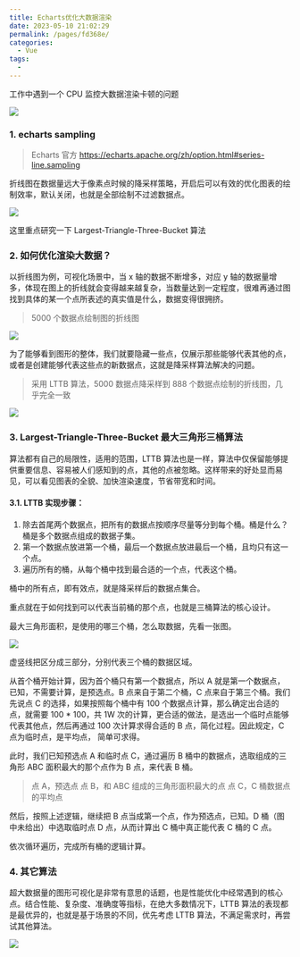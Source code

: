 ```yaml
---
title: Echarts优化大数据渲染
date: 2023-05-10 21:02:29
permalink: /pages/fd368e/
categories:
  - Vue
tags:
  - 
---
```

工作中遇到一个 CPU 监控大数据渲染卡顿的问题

![](https://raw.gitmirror.com/GanChuanYin/picture/main/blog/20230511142520.png)

### 1. echarts sampling

> Echarts 官方 https://echarts.apache.org/zh/option.html#series-line.sampling

折线图在数据量远大于像素点时候的降采样策略，开启后可以有效的优化图表的绘制效率，默认关闭，也就是全部绘制不过滤数据点。

![](https://raw.gitmirror.com/GanChuanYin/picture/main/blog/20230510214511.png)

这里重点研究一下 Largest-Triangle-Three-Bucket 算法

### 2. 如何优化渲染大数据？

以折线图为例，可视化场景中，当 x 轴的数据不断增多，对应 y 轴的数据量增多，体现在图上的折线就会变得越来越复杂，当数量达到一定程度，很难再通过图找到具体的某一个点所表述的真实值是什么，数据变得很拥挤。

> 5000 个数据点绘制图的折线图

![](https://raw.gitmirror.com/GanChuanYin/picture/main/blog/20230510214925.png)

为了能够看到图形的整体，我们就要隐藏一些点，仅展示那些能够代表其他的点，或者是创建能够代表这些点的新数据点，这就是降采样算法解决的问题。

> 采用 LTTB 算法，5000 数据点降采样到 888 个数据点绘制的折线图，几乎完全一致

![](https://raw.gitmirror.com/GanChuanYin/picture/main/blog/20230510215103.png)

### 3. Largest-Triangle-Three-Bucket 最大三角形三桶算法

算法都有自己的局限性，适用的范围，LTTB 算法也是一样，算法中仅保留能够提供重要信息、容易被人们感知到的点，其他的点被忽略。这样带来的好处显而易见，可以看见图表的全貌、加快渲染速度，节省带宽和时间。

#### 3.1. LTTB 实现步骤：

1. 除去首尾两个数据点，把所有的数据点按顺序尽量等分到每个桶。桶是什么？桶是多个数据点组成的数据子集。
2. 第一个数据点放进第一个桶，最后一个数据点放进最后一个桶，且均只有这一个点。
3. 遍历所有的桶，从每个桶中找到最合适的一个点，代表这个桶。

桶中的所有点，即有效点，就是降采样后的数据点集合。

重点就在于如何找到可以代表当前桶的那个点，也就是三桶算法的核心设计。

最大三角形面积，是使用的哪三个桶，怎么取数据，先看一张图。

![](https://raw.gitmirror.com/GanChuanYin/picture/main/blog/20230510215234.png)

虚竖线把区分成三部分，分别代表三个桶的数据区域。

从首个桶开始计算，因为首个桶只有第一个数据点，所以 A 就是第一个数据点，已知，不需要计算，是预选点。B 点来自于第二个桶，C 点来自于第三个桶。我们先说点 C 的选择，如果按照每个桶中有 100 个数据点计算，那么确定出合适的点，就需要 100 \* 100，共 1W 次的计算，更合适的做法，是选出一个临时点能够代表其他点，然后再通过 100 次计算求得合适的 B 点，简化过程。因此规定，C 点为临时点，是平均点，
简单可求得。

此时，我们已知预选点 A 和临时点 C，通过遍历 B 桶中的数据点，选取组成的三角形 ABC 面积最大的那个点作为 B 点，来代表 B 桶。

> 点 A，预选点
> 点 B，和 ABC 组成的三角形面积最大的点
> 点 C，C 桶数据点的平均点

然后，按照上述逻辑，继续把 B 点当成第一个点，作为预选点，已知。D 桶（图中未给出）中选取临时点 D 点，从而计算出 C 桶中真正能代表 C 桶的 C 点。

依次循环遍历，完成所有桶的逻辑计算。

### 4. 其它算法

超大数据量的图形可视化是非常有意思的话题，也是性能优化中经常遇到的核心点。结合性能、复杂度、准确度等指标，在绝大多数情况下，LTTB 算法的表现都是最优异的，也就是基于场景的不同，优先考虑 LTTB 算法，不满足需求时，再尝试其他算法。

![](https://raw.gitmirror.com/GanChuanYin/picture/main/blog/20230510215531.png)
